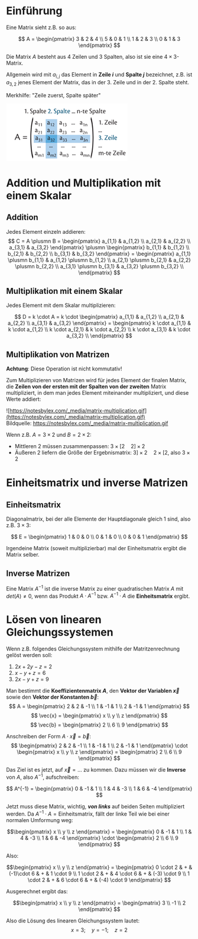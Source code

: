 # Einführung
Eine Matrix sieht z.B. so aus:

$$
A = \begin{pmatrix}
    3 & 2 & 4 \\
    5 & 0 & 1 \\
    1 & 2 & 3 \\
    0 & 1 & 3
\end{pmatrix}
$$

Die Matrix $A$ besteht aus 4 Zeilen und 3 Spalten, also ist sie eine $4\times3$-Matrix.

Allgemein wird mit $a_{i,j}$ das Element in **Zeile $i$** und **Spalte $j$** bezeichnet, z.B. ist $a_{3,2}$ jenes Element der Matrix, das in der 3. Zeile und in der 2. Spalte steht.

Merkhilfe: "Zeile zuerst, Spalte später"

![Grafik aus dem buch](assets/matrizen-einfuehrung.png)

# Addition und Multiplikation mit einem Skalar

## Addition

Jedes Element einzeln addieren:
$$
C = A \plusmn B = \begin{pmatrix}
    a_{1,1} & a_{1,2} \\
    a_{2,1} & a_{2,2} \\
    a_{3,1} & a_{3,2} 
\end{pmatrix} \plusmn \begin{pmatrix}
    b_{1,1} & b_{1,2} \\
    b_{2,1} & b_{2,2} \\
    b_{3,1} & b_{3,2} 
\end{pmatrix} = \begin{pmatrix}
    a_{1,1} \plusmn b_{1,1} & a_{1,2} \plusmn b_{1,2} \\
    a_{2,1} \plusmn b_{2,1} & a_{2,2} \plusmn b_{2,2} \\
    a_{3,1} \plusmn b_{3,1} & a_{3,2} \plusmn b_{3,2} \\
\end{pmatrix}
$$

## Multiplikation mit einem Skalar

Jedes Element mit dem Skalar multiplizieren:

$$
D = k \cdot A = k \cdot \begin{pmatrix}
    a_{1,1} & a_{1,2} \\
    a_{2,1} & a_{2,2} \\
    a_{3,1} & a_{3,2} 
\end{pmatrix} = 
\begin{pmatrix}
    k \cdot a_{1,1} & k \cdot a_{1,2} \\
    k \cdot a_{2,1} & k \cdot a_{2,2} \\
    k \cdot a_{3,1} & k \cdot a_{3,2} \\
\end{pmatrix}
$$

## Multiplikation von Matrizen

**Achtung**: Diese Operation ist nicht kommutativ!

Zum Multiplizieren von Matrizen wird für jedes Element der finalen Matrix, die **Zeilen von der ersten mit der Spalten von der zweiten** Matrix multipliziert, in dem man jedes Element miteinander multipliziert, und diese Werte addiert:

![https://notesbylex.com/_media/matrix-multiplication.gif](https://notesbylex.com/_media/matrix-multiplication.gif) \
Bildquelle: https://notesbylex.com/_media/matrix-multiplication.gif

Wenn z.B. $A=3 \times 2$ und $B = 2 \times 2$:
- Mittleren 2 müssen zusammenpassen: $3 \times [2 \quad 2]\times 2$
- Äußeren 2 liefern die Größe der Ergebnismatrix: $3] \times 2 \quad 2 \times [2$, also $3 \times 2$

# Einheitsmatrix und inverse Matrizen

## Einheitsmatrix

Diagonalmatrix, bei der alle Elemente der Hauptdiagonale gleich $1$ sind, also z.B. $3 \times 3$:

$$
E = \begin{pmatrix}
    1 & 0 & 0 \\
    0 & 1 & 0 \\
    0 & 0 & 1
\end{pmatrix}
$$

Irgendeine Matrix (soweit multiplizierbar) mal der Einheitsmatrix ergibt die Matrix selber.

## Inverse Matrizen
Eine Matrix $A^{-1}$ ist die inverse Matrix zu einer quadratischen Matrix $A$ mit $det(A) \neq 0$, wenn das Produkt $A \cdot A^{-1}$ bzw. $A^{-1} \cdot A$ die **Einheitsmatrix** ergibt.

# Lösen von linearen Gleichungssystemen

Wenn z.B. folgendes Gleichungssystem mithilfe der Matritzenrechnung gelöst werden soll:

1. $2x + 2y - z = 2$
2. $x - y + z = 6$
3. $2x - y + z = 9$

Man bestimmt die **Koeffizientenmatrix $A$**, den **Vektor der Variablen $\vec{x}$** sowie den **Vektor der Konstanten $\vec{b}$**:
$$
A = \begin{pmatrix}
    2 & 2 & -1 \\
    1 & -1 & 1 \\
    2 & -1 & 1
\end{pmatrix}
$$
$$
\vec{x} = \begin{pmatrix}
    x \\
    y \\
    z
\end{pmatrix}
$$
$$
\vec{b} = \begin{pmatrix}
    2 \\
    6 \\ 
    9
\end{pmatrix}
$$

Anschreiben der Form $A \cdot \vec{x} = \vec{b}$:
$$
\begin{pmatrix}
    2 & 2 & -1 \\
    1 & -1 & 1 \\
    2 & -1 & 1
\end{pmatrix} \cdot \begin{pmatrix}
    x \\
    y \\
    z
\end{pmatrix} = \begin{pmatrix}
    2 \\
    6 \\ 
    9
\end{pmatrix}
$$

Das Ziel ist es jetzt, auf $\vec{x}=\ldots$ zu kommen. Dazu müssen wir die **Inverse** von $A$, also $A^{-1}$, aufschreiben: 

$$
A^{-1} = \begin{pmatrix}
    0 & -1 & 1 \\
    1 & 4 & -3 \\
    1 & 6 & -4
\end{pmatrix}
$$

Jetzt muss diese Matrix, wichtig, ***von links*** auf beiden Seiten multipliziert werden. Da $A^{-1} \cdot A = \text{Einheitsmatrix}$, fällt der linke Teil wie bei einer normalen Umformung weg:

$$\begin{pmatrix}
    x \\
    y \\
    z
\end{pmatrix} = \begin{pmatrix}
    0 & -1 & 1 \\
    1 & 4 & -3 \\
    1 & 6 & -4
\end{pmatrix} \cdot \begin{pmatrix}
    2 \\
    6 \\ 
    9
\end{pmatrix}
$$

Also: 

$$\begin{pmatrix}
    x \\
    y \\
    z
\end{pmatrix} = \begin{pmatrix}
    0 \cdot 2 & + &  (-1)\cdot 6 & + &  1 \cdot 9 \\
    1 \cdot 2 & + & 4 \cdot 6 & + & (-3) \cdot 9 \\ 
    1 \cdot 2 & + & 6 \cdot 6 & + & (-4) \cdot 9
\end{pmatrix}
$$

Ausgerechnet ergibt das:


$$\begin{pmatrix}
    x \\
    y \\
    z
\end{pmatrix} = \begin{pmatrix}
    3 \\
    -1 \\
    2
\end{pmatrix}
$$

Also die Lösung des linearen Gleichungssystem lautet:
$$
x = 3; \quad y = -1; \quad z = 2
$$